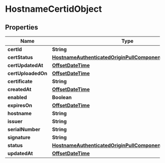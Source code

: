 # HostnameCertidObject

## Properties
Name | Type | Description | Notes
------------ | ------------- | ------------- | -------------
**certId** | **String** |  |  [optional]
**certStatus** | [**HostnameAuthenticatedOriginPullComponentsSchemasStatus**](HostnameAuthenticatedOriginPullComponentsSchemasStatus.md) |  |  [optional]
**certUpdatedAt** | [**OffsetDateTime**](OffsetDateTime.md) |  |  [optional]
**certUploadedOn** | [**OffsetDateTime**](OffsetDateTime.md) |  |  [optional]
**certificate** | **String** |  |  [optional]
**createdAt** | [**OffsetDateTime**](OffsetDateTime.md) |  |  [optional]
**enabled** | **Boolean** |  |  [optional]
**expiresOn** | [**OffsetDateTime**](OffsetDateTime.md) |  |  [optional]
**hostname** | **String** |  |  [optional]
**issuer** | **String** |  |  [optional]
**serialNumber** | **String** |  |  [optional]
**signature** | **String** |  |  [optional]
**status** | [**HostnameAuthenticatedOriginPullComponentsSchemasStatus**](HostnameAuthenticatedOriginPullComponentsSchemasStatus.md) |  |  [optional]
**updatedAt** | [**OffsetDateTime**](OffsetDateTime.md) |  |  [optional]
